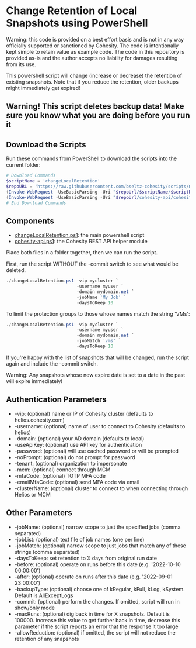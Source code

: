 # Change Retention of Local Snapshots using PowerShell

Warning: this code is provided on a best effort basis and is not in any way officially supported or sanctioned by Cohesity. The code is intentionally kept simple to retain value as example code. The code in this repository is provided as-is and the author accepts no liability for damages resulting from its use.

This powershell script will change (increase or decrease) the retention of existing snapshots. Note that if you reduce the retention, older backups might immediately get expired!

## Warning! This script deletes backup data! Make sure you know what you are doing before you run it

## Download the Scripts

Run these commands from PowerShell to download the scripts into the current folder:

```powershell
# Download Commands
$scriptName = 'changeLocalRetention'
$repoURL = 'https://raw.githubusercontent.com/bseltz-cohesity/scripts/master/powershell'
(Invoke-WebRequest -UseBasicParsing -Uri "$repoUrl/$scriptName/$scriptName.ps1").content | Out-File "$scriptName.ps1"; (Get-Content "$scriptName.ps1") | Set-Content "$scriptName.ps1"
(Invoke-WebRequest -UseBasicParsing -Uri "$repoUrl/cohesity-api/cohesity-api.ps1").content | Out-File cohesity-api.ps1; (Get-Content cohesity-api.ps1) | Set-Content cohesity-api.ps1
# End Download Commands
```

## Components

* [changeLocalRetention.ps1](https://raw.githubusercontent.com/bseltz-cohesity/scripts/master/powershell/changeLocalRetention/changeLocalRetention.ps1): the main powershell script
* [cohesity-api.ps1](https://raw.githubusercontent.com/bseltz-cohesity/scripts/master/powershell/cohesity-api/cohesity-api.ps1): the Cohesity REST API helper module

Place both files in a folder together, then we can run the script.

First, run the script WITHOUT the -commit switch to see what would be deleted.

```powershell
./changeLocalRetention.ps1 -vip mycluster `
                           -username myuser `
                           -domain mydomain.net `
                           -jobName 'My Job' `
                           -daysToKeep 10
```

To limit the protection groups to those whose names match the string 'VMs':

```powershell
./changeLocalRetention.ps1 -vip mycluster `
                           -username myuser `
                           -domain mydomain.net `
                           -jobMatch 'vms' `
                           -daysToKeep 10
```

If you're happy with the list of snapshots that will be changed, run the script again and include the -commit switch.

Warning: Any snapshots whose new expire date is set to a date in the past will expire immediately!

## Authentication Parameters

* -vip: (optional) name or IP of Cohesity cluster (defaults to helios.cohesity.com)
* -username: (optional) name of user to connect to Cohesity (defaults to helios)
* -domain: (optional) your AD domain (defaults to local)
* -useApiKey: (optional) use API key for authentication
* -password: (optional) will use cached password or will be prompted
* -noPrompt: (optional) do not prompt for password
* -tenant: (optional) organization to impersonate
* -mcm: (optional) connect through MCM
* -mfaCode: (optional) TOTP MFA code
* -emailMfaCode: (optional) send MFA code via email
* -clusterName: (optional) cluster to connect to when connecting through Helios or MCM

## Other Parameters

* -jobName: (optional) narrow scope to just the specified jobs (comma separated)
* -jobList: (optional) text file of job names (one per line)
* -jobMatch: (optional) narrow scope to just jobs that match any of these strings (comma separated)
* -daysToKeep: set retention to X days from original run date
* -before: (optional) operate on runs before this date (e.g. '2022-10-10 00:00:00')
* -after: (optional) operate on runs after this date (e.g. '2022-09-01 23:00:00')
* -backupType: (optional) choose one of kRegular, kFull, kLog, kSystem. Default is AllExceptLogs
* -commit: (optional) perform the changes. If omitted, script will run in show/only mode
* -maxRuns: (optional) dig back in time for X snapshots. Default is 100000. Increase this value to get further back in time, decrease this parameter if the script reports an error that the response it too large
* -allowReduction: (optional) if omitted, the script will not reduce the retention of any snapshots

